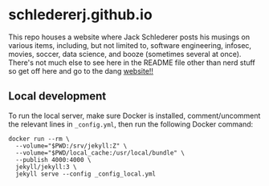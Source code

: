 # schledererj.github.io

This repo houses a website where Jack Schlederer posts his musings on various items, including, but not limited to, software engineering, infosec, movies, soccer, data science, and booze (sometimes several at once). There's not much else to see here in the README file other than nerd stuff so get off here and go to the dang [website!!](https://schledererj.github.io)

## Local development

To run the local server, make sure Docker is installed, comment/uncomment the relevant lines in `_config.yml`, then run the following Docker command:

```shell
docker run --rm \
  --volume="$PWD:/srv/jekyll:Z" \
  --volume="$PWD/local_cache:/usr/local/bundle" \
  --publish 4000:4000 \
  jekyll/jekyll:3 \
  jekyll serve --config _config_local.yml
```
